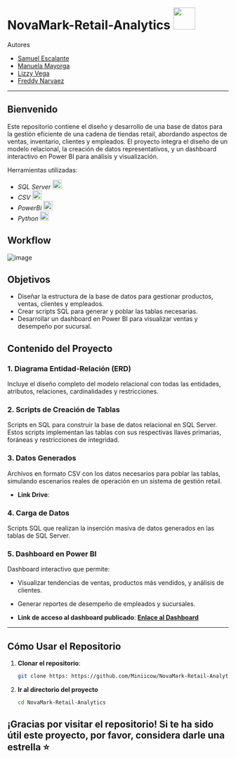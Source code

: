 # NovaMark-Retail-Analytics <img src="https://github.com/user-attachments/assets/2fb7ee94-74df-4839-811f-4487f546a435" width="50px" height="50px">

Autores  
- [Samuel Escalante](https://github.com/SamuelEscalante)
- [Manuela Mayorga](https://github.com/Miniicow)
- [Lizzy Vega](https://github.com/Lizzy-Vega)
- [Freddy Narvaez]()

---
## Bienvenido 
Este repositorio contiene el diseño y desarrollo de una base de datos para la gestión eficiente de una cadena de tiendas retail, abordando aspectos de ventas, inventario, clientes y empleados. El proyecto integra el diseño de un modelo relacional, la creación de datos representativos, y un dashboard interactivo en Power BI para análisis y visualización.  

Herramientas utilizadas:
- _SQL Server_ <img src="https://cdn-icons-png.flaticon.com/512/5968/5968364.png" alt="SQL Server" width="21px" height="21px"> 
- _CSV_  <img src="https://cdn-icons-png.flaticon.com/512/8242/8242984.png" alt="Jupyer" width="21px" height="21px">
- _PowerBi_ <img src="https://1000marcas.net/wp-content/uploads/2022/08/Microsoft-Power-BI-Logo.png" alt="Postgres" width="21px" height="21px">
- _Python_  <img src="https://cdn-icons-png.flaticon.com/128/3098/3098090.png" alt="Python" width="21px" height="21px">

## Workflow

![image](https://github.com/user-attachments/assets/3e3b31c8-8738-4837-a98c-878e8f7b4c72)

## Objetivos
- Diseñar la estructura de la base de datos para gestionar productos, ventas, clientes y empleados.
- Crear scripts SQL para generar y poblar las tablas necesarias.
- Desarrollar un dashboard en Power BI para visualizar ventas y desempeño por sucursal.
  
## Contenido del Proyecto  

### 1. **Diagrama Entidad-Relación (ERD)**  
Incluye el diseño completo del modelo relacional con todas las entidades, atributos, relaciones, cardinalidades y restricciones.

### 2. **Scripts de Creación de Tablas**  
Scripts en SQL para construir la base de datos relacional en SQL Server. Estos scripts implementan las tablas con sus respectivas llaves primarias, foráneas y restricciones de integridad.  

### 3. **Datos Generados**  
Archivos en formato CSV con los datos necesarios para poblar las tablas, simulando escenarios reales de operación en un sistema de gestión retail.  
- **Link Drive**: 

### 4. **Carga de Datos**  
Scripts SQL que realizan la inserción masiva de datos generados en las tablas de SQL Server.   

### 5. **Dashboard en Power BI**  
Dashboard interactivo que permite:  
  - Visualizar tendencias de ventas, productos más vendidos, y análisis de clientes.  
  - Generar reportes de desempeño de empleados y sucursales.  

- **Link de acceso al dashboard publicado**: **[Enlace al Dashboard](#)**   

---
## Cómo Usar el Repositorio  

1. **Clonar el repositorio**:  
   ```bash
   git clone https: https://github.com/Miniicow/NovaMark-Retail-Analytics.git
   ```
2. **Ir al directorio del proyecto**
   ```bash
   cd NovaMark-Retail-Analytics
   ```

## ¡Gracias por visitar el repositorio! Si te ha sido útil este proyecto, por favor, considera darle una estrella ⭐

